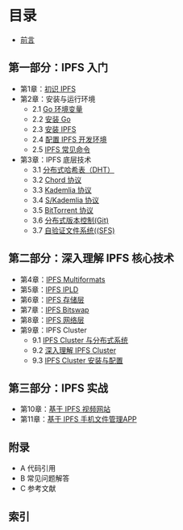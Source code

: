 # 目录
- [前言](Preface.md)

## 第一部分：IPFS 入门

- 第1章：[初识 IPFS](01.0.md)
- 第2章：安装与运行环境
	- 2.1 [Go 环境变量](02.1.md)
	- 2.2 [安装 Go](02.2.md)
	- 2.3 [安装 IPFS](02.3.md)
	- 2.4 [配置 IPFS 开发环境](02.4.md)
	- 2.5 [IPFS 常见命令](02.5.md)
- 第3章：IPFS 底层技术
	- 3.1 [分布式哈希表（DHT）](03.1.md)
	- 3.2 [Chord 协议](03.2.md)
	- 3.3 [Kademlia 协议](03.3.md)
	- 3.4 [S/Kademlia 协议](03.4.md)
	- 3.5 [BitTorrent 协议](03.5.md)
	- 3.6 [分布式版本控制(Git)](03.6.md)
	- 3.7 [自验证文件系统((SFS)](03.7.md)

## 第二部分：深入理解 IPFS 核心技术

- 第4章：[IPFS Multiformats](04.0.md)
- 第5章：[IPFS IPLD](05.0.md)
- 第6章：[IPFS 存储层](06.0.md)
- 第7章：[IPFS Bitswap](07.0.md)
- 第8章：[IPFS 网络层](08.0.md)
- 第9章：IPFS Cluster
    - 9.1 [IPFS Cluster 与分布式系统](09.1.md)
    - 9.2 [深入理解 IPFS Cluster](09.2.md)
    - 9.3 [IPFS Cluster 安装与配置](09.3.md)

## 第三部分：IPFS 实战
- 第10章：[基于 IPFS 视频网站](10.0.md)
- 第11章：[基于 IPFS 手机文件管理APP](11.0.md)

## 附录

- A 代码引用
- B 常见问题解答
- C 参考文献

## 索引